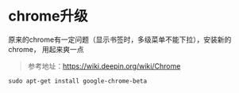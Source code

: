 # chrome升级

原来的chrome有一定问题（显示书签时，多级菜单不能下拉），安装新的chrome， 用起来爽一点

> 参考地址：https://wiki.deepin.org/wiki/Chrome

```
sudo apt-get install google-chrome-beta
```